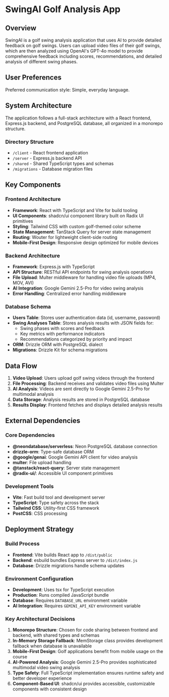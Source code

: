 # SwingAI Golf Analysis App

## Overview

SwingAI is a golf swing analysis application that uses AI to provide detailed feedback on golf swings. Users can upload video files of their golf swings, which are then analyzed using OpenAI's GPT-4o model to provide comprehensive feedback including scores, recommendations, and detailed analysis of different swing phases.

## User Preferences

Preferred communication style: Simple, everyday language.

## System Architecture

The application follows a full-stack architecture with a React frontend, Express.js backend, and PostgreSQL database, all organized in a monorepo structure.

### Directory Structure
- `/client` - React frontend application
- `/server` - Express.js backend API
- `/shared` - Shared TypeScript types and schemas
- `/migrations` - Database migration files

## Key Components

### Frontend Architecture
- **Framework**: React with TypeScript and Vite for build tooling
- **UI Components**: shadcn/ui component library built on Radix UI primitives
- **Styling**: Tailwind CSS with custom golf-themed color scheme
- **State Management**: TanStack Query for server state management
- **Routing**: Wouter for lightweight client-side routing
- **Mobile-First Design**: Responsive design optimized for mobile devices

### Backend Architecture
- **Framework**: Express.js with TypeScript
- **API Structure**: RESTful API endpoints for swing analysis operations
- **File Upload**: Multer middleware for handling video file uploads (MP4, MOV, AVI)
- **AI Integration**: Google Gemini 2.5-Pro for video swing analysis
- **Error Handling**: Centralized error handling middleware

### Database Schema
- **Users Table**: Stores user authentication data (id, username, password)
- **Swing Analyses Table**: Stores analysis results with JSON fields for:
  - Swing phases with scores and feedback
  - Key metrics with performance indicators
  - Recommendations categorized by priority and impact
- **ORM**: Drizzle ORM with PostgreSQL dialect
- **Migrations**: Drizzle Kit for schema migrations

## Data Flow

1. **Video Upload**: Users upload golf swing videos through the frontend
2. **File Processing**: Backend receives and validates video files using Multer
3. **AI Analysis**: Videos are sent directly to Google Gemini 2.5-Pro for multimodal analysis
4. **Data Storage**: Analysis results are stored in PostgreSQL database
5. **Results Display**: Frontend fetches and displays detailed analysis results

## External Dependencies

### Core Dependencies
- **@neondatabase/serverless**: Neon PostgreSQL database connection
- **drizzle-orm**: Type-safe database ORM
- **@google/genai**: Google Gemini API client for video analysis
- **multer**: File upload handling
- **@tanstack/react-query**: Server state management
- **@radix-ui/**: Accessible UI component primitives

### Development Tools
- **Vite**: Fast build tool and development server
- **TypeScript**: Type safety across the stack
- **Tailwind CSS**: Utility-first CSS framework
- **PostCSS**: CSS processing

## Deployment Strategy

### Build Process
- **Frontend**: Vite builds React app to `/dist/public`
- **Backend**: esbuild bundles Express server to `/dist/index.js`
- **Database**: Drizzle migrations handle schema updates

### Environment Configuration
- **Development**: Uses tsx for TypeScript execution
- **Production**: Runs compiled JavaScript bundle
- **Database**: Requires `DATABASE_URL` environment variable
- **AI Integration**: Requires `GEMINI_API_KEY` environment variable

### Key Architectural Decisions

1. **Monorepo Structure**: Chosen for code sharing between frontend and backend, with shared types and schemas
2. **In-Memory Storage Fallback**: MemStorage class provides development fallback when database is unavailable
3. **Mobile-First Design**: Golf applications benefit from mobile usage on the course
4. **AI-Powered Analysis**: Google Gemini 2.5-Pro provides sophisticated multimodal video swing analysis
5. **Type Safety**: Full TypeScript implementation ensures runtime safety and better developer experience
6. **Component-Based UI**: shadcn/ui provides accessible, customizable components with consistent design